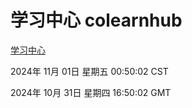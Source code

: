 # 学习中心 colearnhub
[学习中心](http://219.139.197.74:56308/colearnhub/)

2024年 11月 01日 星期五 00:50:02 CST

2024年 10月 31日 星期四 16:50:02 GMT
